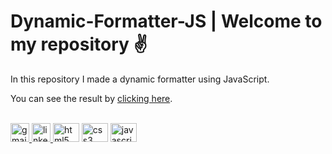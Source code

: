<h1>Dynamic-Formatter-JS | Welcome to my repository ✌</h1>

<p align="justify">In this repository I made a dynamic formatter using JavaScript.</p>
<p> You can see the result by <a href="https://guilherme-mattos-conde.github.io/Dynamic-Formatter-JS/">clicking here</a>.</p>
<br/>
<div align="left">
  <a href="mailto:guimattos205@gmail.com" target="blank">
    <img src="https://img.shields.io/static/v1?message=Gmail&logo=gmail&label=&color=EA4335&logoColor=white&labelColor=&style=for-the-badge" height="30" alt="gmail logo"  />
  </a>
  <a href="https://www.linkedin.com/in/guilherme-mattos-conde/" target="blank">
    <img src="https://img.shields.io/static/v1?message=Linkedin&logo=linkedin&label=&color=0A66C2&logoColor=white&labelColor=&style=for-the-badge" height="30"  alt="linkedin logo"/>
  </a>
  <img src="https://cdn.jsdelivr.net/gh/devicons/devicon/icons/html5/html5-plain.svg" height="30" width="42" alt="html5 logo"/>
  <img src="https://cdn.jsdelivr.net/gh/devicons/devicon/icons/css3/css3-plain.svg" height="30" width="42" alt="css3 logo"/>
  <img src="https://cdn.jsdelivr.net/gh/devicons/devicon/icons/javascript/javascript-plain.svg" height="30" width="42" alt="javascript logo"/>
</div>
